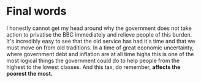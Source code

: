 # Final words
I honestly cannot get my head around why the government does not take action to privatise the BBC
immediately and relieve people of this burden. It's incredibly easy to see that the old service has
had it's time and that we must move on from old traditions. In a time of great economic uncertainty,
where government debt and inflation are at all time highs this is one of the most logical things the
government could do to help people from the highest to the lowest classes. And this tax, do remember,
**affects the poorest the most.**